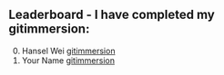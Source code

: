 ## Leaderboard - I have completed my gitimmersion:
000. Hansel Wei [gitimmersion](https://github.com/darkmastermindz/gitimmersion)
001. Your Name [gitimmersion](https://github.com/{yourusername}/gitimmersion)

